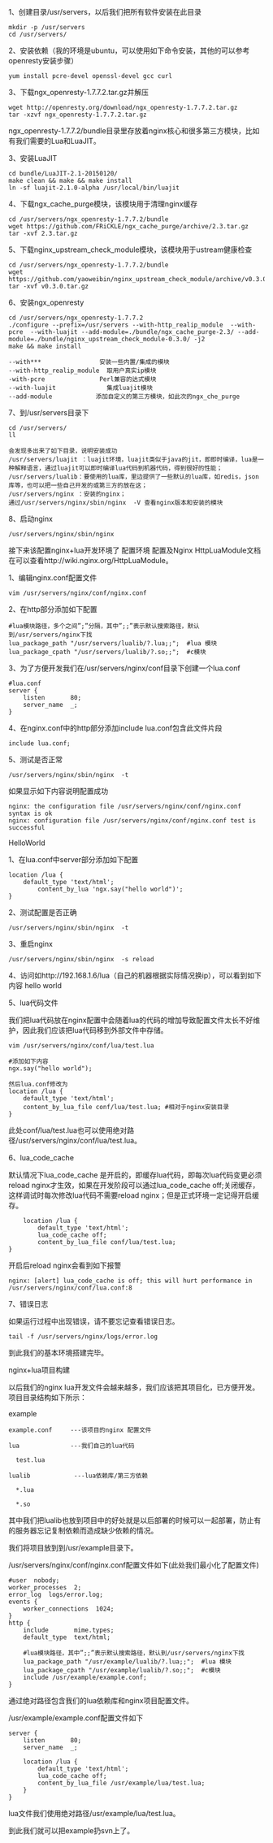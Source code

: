 1、创建目录/usr/servers，以后我们把所有软件安装在此目录

    mkdir -p /usr/servers 
    cd /usr/servers/ 
	
2、安装依赖（我的环境是ubuntu，可以使用如下命令安装，其他的可以参考openresty安装步骤）
    
    yum install pcre-devel openssl-devel gcc curl
	
3、下载ngx_openresty-1.7.7.2.tar.gz并解压

    wget http://openresty.org/download/ngx_openresty-1.7.7.2.tar.gz 
    tar -xzvf ngx_openresty-1.7.7.2.tar.gz
	
ngx_openresty-1.7.7.2/bundle目录里存放着nginx核心和很多第三方模块，比如有我们需要的Lua和LuaJIT。

3、安装LuaJIT

    cd bundle/LuaJIT-2.1-20150120/  
    make clean && make && make install  
    ln -sf luajit-2.1.0-alpha /usr/local/bin/luajit
	
4、下载ngx_cache_purge模块，该模块用于清理nginx缓存

    cd /usr/servers/ngx_openresty-1.7.7.2/bundle  
    wget https://github.com/FRiCKLE/ngx_cache_purge/archive/2.3.tar.gz  
    tar -xvf 2.3.tar.gz  
	
5、下载nginx_upstream_check_module模块，该模块用于ustream健康检查

    cd /usr/servers/ngx_openresty-1.7.7.2/bundle  
    wget https://github.com/yaoweibin/nginx_upstream_check_module/archive/v0.3.0.tar.gz  
    tar -xvf v0.3.0.tar.gz   

6、安装ngx_openresty

    cd /usr/servers/ngx_openresty-1.7.7.2  
    ./configure --prefix=/usr/servers --with-http_realip_module  --with-pcre  --with-luajit --add-module=./bundle/ngx_cache_purge-2.3/ --add-module=./bundle/nginx_upstream_check_module-0.3.0/ -j2  
    make && make install  

	--with***                安装一些内置/集成的模块
	--with-http_realip_module  取用户真实ip模块
	-with-pcre               Perl兼容的达式模块
	--with-luajit              集成luajit模块
	--add-module            添加自定义的第三方模块，如此次的ngx_che_purge
	
7、到/usr/servers目录下 

    cd /usr/servers/  
    ll   

	会发现多出来了如下目录，说明安装成功
	/usr/servers/luajit ：luajit环境，luajit类似于java的jit，即即时编译，lua是一种解释语言，通过luajit可以即时编译lua代码到机器代码，得到很好的性能；
	/usr/servers/lualib：要使用的lua库，里边提供了一些默认的lua库，如redis，json库等，也可以把一些自己开发的或第三方的放在这；
	/usr/servers/nginx ：安装的nginx；
	通过/usr/servers/nginx/sbin/nginx  -V 查看nginx版本和安装的模块
	
8、启动nginx

	/usr/servers/nginx/sbin/nginx
	
接下来该配置nginx+lua开发环境了
配置环境
配置及Nginx HttpLuaModule文档在可以查看http://wiki.nginx.org/HttpLuaModule。

1、编辑nginx.conf配置文件 

	vim /usr/servers/nginx/conf/nginx.conf  

2、在http部分添加如下配置 

    #lua模块路径，多个之间”;”分隔，其中”;;”表示默认搜索路径，默认到/usr/servers/nginx下找  
    lua_package_path "/usr/servers/lualib/?.lua;;";  #lua 模块  
    lua_package_cpath "/usr/servers/lualib/?.so;;";  #c模块   

3、为了方便开发我们在/usr/servers/nginx/conf目录下创建一个lua.conf 

    #lua.conf  
    server {  
        listen       80;  
        server_name  _;  
    }  

4、在nginx.conf中的http部分添加include lua.conf包含此文件片段 

    include lua.conf;  

5、测试是否正常 

    /usr/servers/nginx/sbin/nginx  -t   

如果显示如下内容说明配置成功

	nginx: the configuration file /usr/servers/nginx/conf/nginx.conf syntax is ok
	nginx: configuration file /usr/servers/nginx/conf/nginx.conf test is successful

 
HelloWorld

1、在lua.conf中server部分添加如下配置 

    location /lua {  
        default_type 'text/html';  
            content_by_lua 'ngx.say("hello world")';  
    }  

2、测试配置是否正确 

    /usr/servers/nginx/sbin/nginx  -t  

3、重启nginx 

    /usr/servers/nginx/sbin/nginx  -s reload  

4、访问如http://192.168.1.6/lua（自己的机器根据实际情况换ip），可以看到如下内容 hello world

5、lua代码文件

我们把lua代码放在nginx配置中会随着lua的代码的增加导致配置文件太长不好维护，因此我们应该把lua代码移到外部文件中存储。 

    vim /usr/servers/nginx/conf/lua/test.lua  

    #添加如下内容  
    ngx.say("hello world");   

	然后lua.conf修改为   
    location /lua {  
        default_type 'text/html';  
        content_by_lua_file conf/lua/test.lua; #相对于nginx安装目录  
    }   

此处conf/lua/test.lua也可以使用绝对路径/usr/servers/nginx/conf/lua/test.lua。

6、lua_code_cache 

默认情况下lua_code_cache  是开启的，即缓存lua代码，即每次lua代码变更必须reload nginx才生效，如果在开发阶段可以通过lua_code_cache  off;关闭缓存，这样调试时每次修改lua代码不需要reload nginx；但是正式环境一定记得开启缓存。 

        location /lua {  
            default_type 'text/html';  
            lua_code_cache off;  
            content_by_lua_file conf/lua/test.lua;  
    }  

开启后reload nginx会看到如下报警

	nginx: [alert] lua_code_cache is off; this will hurt performance in /usr/servers/nginx/conf/lua.conf:8

7、错误日志

如果运行过程中出现错误，请不要忘记查看错误日志。 

    tail -f /usr/servers/nginx/logs/error.log  
到此我们的基本环境搭建完毕。
	
	
nginx+lua项目构建

以后我们的nginx lua开发文件会越来越多，我们应该把其项目化，已方便开发。项目目录结构如下所示：

example

    example.conf     ---该项目的nginx 配置文件

    lua              ---我们自己的lua代码

      test.lua

    lualib            ---lua依赖库/第三方依赖

      *.lua

      *.so

 

其中我们把lualib也放到项目中的好处就是以后部署的时候可以一起部署，防止有的服务器忘记复制依赖而造成缺少依赖的情况。

我们将项目放到到/usr/example目录下。

/usr/servers/nginx/conf/nginx.conf配置文件如下(此处我们最小化了配置文件)

    #user  nobody;  
    worker_processes  2;  
    error_log  logs/error.log;  
    events {  
        worker_connections  1024;  
    }  
    http {  
        include       mime.types;  
        default_type  text/html;  
      
        #lua模块路径，其中”;;”表示默认搜索路径，默认到/usr/servers/nginx下找  
        lua_package_path "/usr/example/lualib/?.lua;;";  #lua 模块  
        lua_package_cpath "/usr/example/lualib/?.so;;";  #c模块  
        include /usr/example/example.conf;  
    }  

通过绝对路径包含我们的lua依赖库和nginx项目配置文件。

/usr/example/example.conf配置文件如下 

    server {  
        listen       80;  
        server_name  _;  
      
        location /lua {  
            default_type 'text/html';  
            lua_code_cache off;  
            content_by_lua_file /usr/example/lua/test.lua;  
        }  
    }  

lua文件我们使用绝对路径/usr/example/lua/test.lua。 

到此我们就可以把example扔svn上了。
